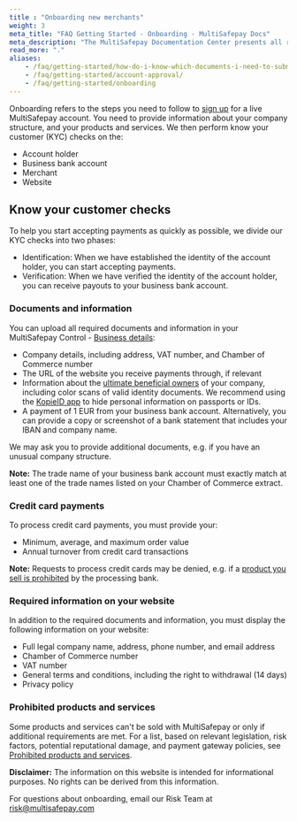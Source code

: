 ```yaml
---
title : "Onboarding new merchants"
weight: 3
meta_title: "FAQ Getting Started - Onboarding - MultiSafepay Docs"
meta_description: "The MultiSafepay Documentation Center presents all relevant information about our Plugins and API. You can also find support pages for payment methods, tools and general questions as well as the contact details of our Support and Integration Teams."
read_more: "."
aliases:
    - /faq/getting-started/how-do-i-know-which-documents-i-need-to-submit-and-which-data-to-post-on-my-website/
    - /faq/getting-started/account-approval/
    - /faq/getting-started/onboarding
---
```

Onboarding refers to the steps you need to follow to [sign up](https://merchant.multisafepay.com/signup) for a live MultiSafepay account. You need to provide information about your company structure, and your products and services. We then perform know your customer (KYC) checks on the:

* Account holder
* Business bank account
* Merchant
* Website

## Know your customer checks
To help you start accepting payments as quickly as possible, we divide our KYC checks into two phases:

* Identification: When we have established the identity of the account holder, you can start accepting payments.
* Verification: When we have verified the identity of the account holder, you can receive payouts to your business bank account.

### Documents and information

You can upload all required documents and information in your MultiSafepay Control - [Business details](https://merchant.multisafepay.com/onboarding):

* Company details, including address, VAT number, and Chamber of Commerce number
* The URL of the website you receive payments through, if relevant 
* Information about the [ultimate beneficial owners](/faq/getting-started/ultimate-beneficial-owner-form/) of your company, including color scans of valid identity documents. We recommend using the [KopieID app](https://www.rijksoverheid.nl/onderwerpen/identiteitsfraude/vraag-en-antwoord/veilige-kopie-identiteitsbewijs) to hide personal information on passports or IDs.
* A payment of 1 EUR from your business bank account. Alternatively, you can provide a copy or screenshot of a bank statement that includes your IBAN and company name.

We may ask you to provide additional documents, e.g. if you have an unusual company structure.

**Note:** The trade name of your business bank account must exactly match at least one of the trade names listed on your Chamber of Commerce extract.

### Credit card payments
To process credit card payments, you must provide your:

* Minimum, average, and maximum order value
* Annual turnover from credit card transactions

**Note:** Requests to process credit cards may be denied, e.g. if a [product you sell is prohibited](/faq/getting-started/prohibited-products-and-services/) by the processing bank.

### Required information on your website

In addition to the required documents and information, you must display the following information on your website:

* Full legal company name, address, phone number, and email address
* Chamber of Commerce number
* VAT number
* General terms and conditions, including the right to withdrawal (14 days)
* Privacy policy

### Prohibited products and services

Some products and services can't be sold with MultiSafepay or only if additional requirements are met. For a list, based on relevant legislation, risk factors, potential reputational damage, and payment gateway policies, see [Prohibited products and services](/faq/getting-started/prohibited-products-and-services/).

**Disclaimer:** The information on this website is intended for informational purposes. No rights can be derived from this information.

For questions about onboarding, email our Risk Team at <risk@multisafepay.com>
